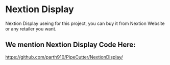 # Nextion Display 

Nextion Display useing for this project, 
you can buy it from Nextion Website 
or any retailer you want.

## We mention Nextion Display Code Here:

https://github.com/parth910/PipeCutter/NextionDisplay/